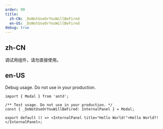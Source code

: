 ```yaml
---
order: 99
title:
  zh-CN: _DoNotUseOrYouWillBeFired
  en-US: _DoNotUseOrYouWillBeFired
debug: true
---
```


## zh-CN

调试用组件，请勿直接使用。

## en-US

Debug usage. Do not use in your production.

```tsx
import { Modal } from 'antd';

/** Test usage. Do not use in your production. */
const { _DoNotUseOrYouWillBeFired: InternalPanel } = Modal;

export default () => <InternalPanel title="Hello World!">Hello World?!</InternalPanel>;
```

